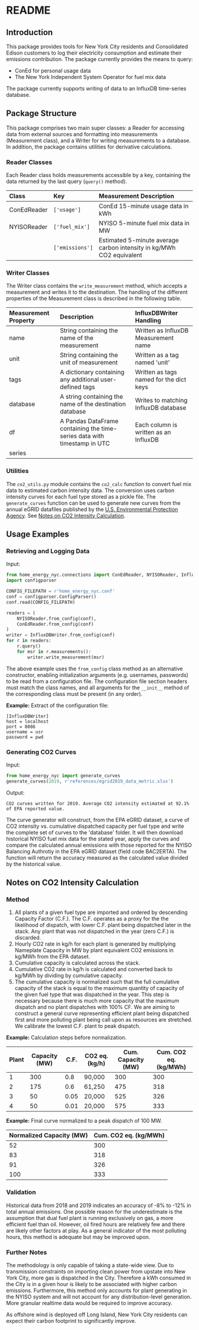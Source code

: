 # README

## Introduction
This package provides tools for New York City residents and Consolidated Edison customers to log their 
electricity consumption and estimate their emissions contribution. The package currently provides the means to query:
- ConEd for personal usage data
- The New York Independent System Operator for fuel mix data

The package currently supports writing of data to an InfluxDB time-series database.

## Package Structure
This package comprises two main super classes: a Reader for accessing data from external sources and formatting into 
measurements (Measurement class), and a Writer for writing measurements to a database. In addition, the package
contains utilities for derivative calculations.

### Reader Classes
Each Reader class holds measurements accessible by a key, containing the data returned by the last query (`query()` 
method).

|Class|Key|Measurement Description| 
|:--|:--|:--|
|ConEdReader|`['usage']`|ConEd 15-minute usage data in kWh|
|NYISOReader|`['fuel_mix']`|NYISO 5-minute fuel mix data in MW|
|           |`['emissions']`|Estimated 5-minute average carbon intensity in kg/MWh CO2 equivalent|

### Writer Classes
The Writer class contains the `write_measurement` method, which accepts a measurement and writes it to the destination.
The handling of the different properties of the Measurement class is described in the following table.

|Measurement Property|Description|InfluxDBWriter Handling|
|:--|:--|:--|
|name|String containing the name of the measurement|Written as InfluxDB Measurement name|
|unit|String containing the unit of measurement|Written as a tag named 'unit'|
|tags|A dictionary containing any additional user-defined tags|Written as tags named for the dict keys|
|database|A string containing the name of the destination database|Writes to matching InfluxDB database|
|df|A Pandas DataFrame containing the time-series data with timestamp in UTC|Each column is written as an InfluxDB
 series|

### Utilities
The `co2_utils.py` module contains the `co2_calc` function to convert fuel mix data to estimated carbon intensity data.
The conversion uses carbon intensity curves for each fuel type stored as a pickle file. The `generate_curves` function
can be used to generate new curves from the annual eGRID datafiles published by the [U.S. Environmental Protection 
Agency](https://www.epa.gov/egrid/download-data). 
See [Notes on CO2 Intensity Calculation](#Notes-on-CO2-Intensity-Calculation).

## Usage Examples

### Retrieving and Logging Data
Input:
```python
from home_energy_nyc.connections import ConEdReader, NYISOReader, InfluxDBWriter
import configparser

CONFIG_FILEPATH = r'home_energy_nyc.conf'
conf = configparser.ConfigParser()
conf.read(CONFIG_FILEPATH)

readers = (
    NYISOReader.from_config(conf),
    ConEdReader.from_config(conf)
)
writer = InfluxDBWriter.from_config(conf)
for r in readers:
    r.query()
    for msr in r.measurements():
        writer.write_measurement(msr)
```
The above example uses the `from_config` class method as an alternative constructor, enabling initialization arguments 
(e.g. usernames, passwords) to be read from a configuration file. The configuration file section headers must match
the class names, and all arguments for the `__init__` method of the corresponding class must be present (in any order).

**Example:** Extract of the configuration file:
```
[InfluxDBWriter]
host = localhost
port = 8086
username = usr
password = pwd
```

### Generating CO2 Curves
Input:
```python
from home_energy_nyc import generate_curves
generate_curves(2019, r'references/egrid2019_data_metric.xlsx')
```
Output:
```
CO2 curves written for 2019. Average CO2 intensity estimated at 92.1% of EPA reported value.
```
The curve generator will construct, from the EPA eGRID dataset, a curve of CO2 intensity vs. cumulative dispatched
capacity per fuel type and write the complete set of curves to the 'database' folder. 
It will then download historical NYISO fuel mix data for the stated year, apply the curves and compare the 
calculated annual emissions with those reported for the NYISO Balancing Authrotiy in the EPA eGRID dataset 
(field code BAC2ERTA). The function will return the accuracy measured as the calculated
value divided by the historical value.

## Notes on CO2 Intensity Calculation

### Method

1. All plants of a given fuel type are imported and ordered by descending Capacity Factor 
(C.F.). The C.F. operates as a proxy for the the likelihood of dispatch, with lower C.F. plant being dispatched
later in the stack. Any plant that was not dispatched in the year (zero C.F.) is discarded.
2. Hourly CO2 rate in kg/h for each plant is generated by multiplying Nameplate Capacity 
in MW by plant equivalent CO2 emissions in kg/MWh from the EPA dataset.
3. Cumulative capacity is calculated across the stack.
4. Cumulative CO2 rate in kg/h is calculated and converted back to kg/MWh by dividing by cumulative 
capacity.
5. The cumulative capacity is normalized such that the full cumulative capacity of the
stack is equal to the maximum quantity of capacity of the given fuel type that was 
dispatched in the year. This step is necessary because there is much more capacity that 
the maximum dispatch and no plant dispatches with 100% CF. We are aiming to construct a 
general curve representing efficient plant being dispatched first and more polluting plant
being call upon as resources are stretched. We calibrate the lowest C.F. plant to peak dispatch.

**Example:** Calculation steps before normalization.

|Plant|Capacity (MW)|C.F.|CO2 eq. (kg/h)|Cum. Capacity (MW)|Cum. CO2 eq. (kg/MWh)|
|:--|---|---|---|---|---|
|1|300|0.8|90,000|300|300|
|2|175|0.6|61,250|475|318|
|3|50|0.05|20,000|525|326|
|4|50|0.01|20,000|575|333|

**Example:** Final curve normalized to a peak dispatch of 100 MW.

|Normalized Capacity (MW)|Cum. CO2 eq. (kg/MWh)|
|:--|---|
|52|300|
|83|318|
|91|326|
|100|333|

### Validation

Historical data from 2018 and 2019 indicates an accuracy of -8% to -12% in total 
annual emissions. One possible reason for the underestimate is the assumption
that dual fuel plant is running exclusively on gas, a more efficient fuel than 
oil. However, oil fired hours are relatively few and there are likely other 
factors at play. As a general indicator of the most polluting hours, this method
is adequate but may be improved upon.

### Further Notes

The methodology is only capable of taking a state-wide view. Due to transmission constraints on importing clean
power from upstate into New York City, more gas is dispatched in the City. Therefore a kWh consumed in the City is
in a given hour is likely to be associated with higher carbon emissions. Furthermore, this method only accounts for 
plant generating in the NYISO system and will not account for any distribution-level generation. More granular 
realtime data would be required to improve accuracy.

As offshore wind is deployed off Long Island, New York City residents can expect their carbon footprint to significantly 
improve.